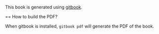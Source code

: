 This book is generated using [gitbook](https://github.com/GitbookIO/gitbook).

== How to build the PDF?

When gitbook is installed, `gitbook pdf` will generate the PDF of the book.
 
